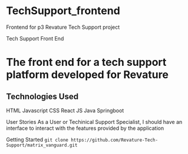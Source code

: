 # TechSupport_frontend
Frontend for p3 Revature Tech Support project

Tech Support Front End
# The front end for a tech support platform developed for Revature

## Technologies Used

HTML
Javascript
CSS
React JS
Java
Springboot

User Stories
As a User or Techinical Support Specialist, I should
have an interface to interact with the features provided by the application

Getting Started
```git clone https://github.com/Revature-Tech-Support/matrix_vanguard.git```
